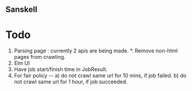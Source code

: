 ## Sanskell


# Todo
1. Parsing page : currently 2 apis are being made.
*. Remove non-html pages from crawling.
2. Elm UI
3. Have job start/finish time in JobResult.
4. For fair policy --
   a) do not crawl same url for 10 mins, if job failed.
   b) do not crawl same url for 1 hour, if job succeeded.
